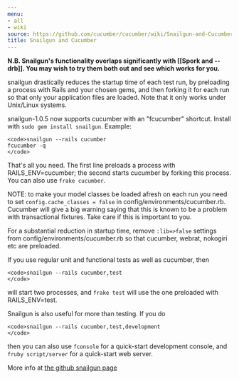 ```yaml
---
menu:
- all
- wiki
source: https://github.com/cucumber/cucumber/wiki/Snailgun-and-Cucumber/
title: Snailgun and Cucumber
---
```


**N.B. Snailgun's functionality overlaps significantly with [[Spork and --drb]]. You may wish to try them both out and see which works for you.**

snailgun drastically reduces the startup time of each test run, by preloading a process with Rails and your chosen gems, and then forking it for each run so that only your application files are loaded. Note that it only works under Unix/Linux systems.

snailgun-1.0.5 now supports cucumber with an "fcucumber" shortcut. Install with `sudo gem install snailgun`. Example:

```
<code>snailgun --rails cucumber
fcucumber -q
</code>
```

That's all you need. The first line preloads a process with RAILS_ENV=cucumber; the second starts cucumber by forking this process. You can also use `frake cucumber`.

NOTE: to make your model classes be loaded afresh on each run you need to set `config.cache_classes = false` in config/environments/cucumber.rb. Cucumber will give a big warning saying that this is known to be a problem with transactional fixtures. Take care if this is important to you.

For a substantial reduction in startup time, remove `:lib=>false` settings from config/environments/cucumber.rb so that cucumber, webrat, nokogiri etc are preloaded.

If you use regular unit and functional tests as well as cucumber, then

```
<code>snailgun --rails cucumber,test
</code>
```

will start two processes, and `frake test` will use the one preloaded with RAILS_ENV=test.

Snailgun is also useful for more than testing. If you do

```
<code>snailgun --rails cucumber,test,development
</code>
```

then you can also use `fconsole` for a quick-start development console, and `fruby script/server` for a quick-start web server.

More info at [the github snailgun page](http://github.com/candlerb/snailgun)
